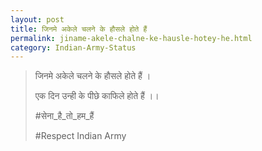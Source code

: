 ```yaml
---
layout: post
title: जिनमे अकेले चलने के हौसले होते हैं 
permalink: jiname-akele-chalne-ke-hausle-hotey-he.html
category: Indian-Army-Status
---
```

> जिनमे अकेले चलने के हौसले होते हैं ।
> 
> एक दिन उन्ही के पीछे काफिले होते हैं ।।
> 
> #सेना_है_तो_हम_हैं
> 
> #Respect Indian Army
